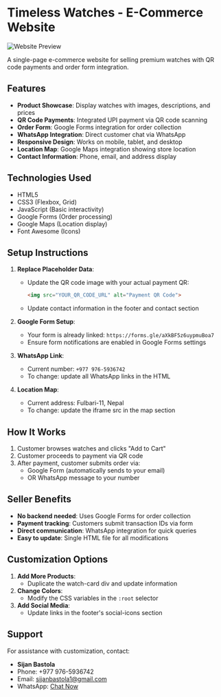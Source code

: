 # Timeless Watches - E-Commerce Website

![Website Preview](https://i.imgur.com/JK9y5dN.png)

A single-page e-commerce website for selling premium watches with QR code payments and order form integration.

## Features

- **Product Showcase**: Display watches with images, descriptions, and prices
- **QR Code Payments**: Integrated UPI payment via QR code scanning
- **Order Form**: Google Forms integration for order collection
- **WhatsApp Integration**: Direct customer chat via WhatsApp
- **Responsive Design**: Works on mobile, tablet, and desktop
- **Location Map**: Google Maps integration showing store location
- **Contact Information**: Phone, email, and address display

## Technologies Used

- HTML5
- CSS3 (Flexbox, Grid)
- JavaScript (Basic interactivity)
- Google Forms (Order processing)
- Google Maps (Location display)
- Font Awesome (Icons)

## Setup Instructions

1. **Replace Placeholder Data**:
   - Update the QR code image with your actual payment QR:
     ```html
     <img src="YOUR_QR_CODE_URL" alt="Payment QR Code">
     ```
   - Update contact information in the footer and contact section

2. **Google Form Setup**:
   - Your form is already linked: `https://forms.gle/aXkBF5z6uypmuBoa7`
   - Ensure form notifications are enabled in Google Forms settings

3. **WhatsApp Link**:
   - Current number: `+977 976-5936742`
   - To change: update all WhatsApp links in the HTML

4. **Location Map**:
   - Current address: Fulbari-11, Nepal
   - To change: update the iframe src in the map section

## How It Works

1. Customer browses watches and clicks "Add to Cart"
2. Customer proceeds to payment via QR code
3. After payment, customer submits order via:
   - Google Form (automatically sends to your email)
   - OR WhatsApp message to your number

## Seller Benefits

- **No backend needed**: Uses Google Forms for order collection
- **Payment tracking**: Customers submit transaction IDs via form
- **Direct communication**: WhatsApp integration for quick queries
- **Easy to update**: Single HTML file for all modifications

## Customization Options

1. **Add More Products**:
   - Duplicate the watch-card div and update information
2. **Change Colors**:
   - Modify the CSS variables in the `:root` selector
3. **Add Social Media**:
   - Update links in the footer's social-icons section

## Support

For assistance with customization, contact:
- **Sijan Bastola**
- Phone: +977 976-5936742
- Email: sijanbastola1@gmail.com
- WhatsApp: [Chat Now](https://wa.me/9779765936742)
